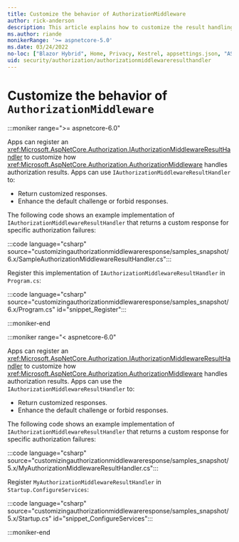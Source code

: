 ```yaml
---
title: Customize the behavior of AuthorizationMiddleware
author: rick-anderson
description: This article explains how to customize the result handling of AuthorizationMiddleware.
ms.author: riande
monikerRange: '>= aspnetcore-5.0'
ms.date: 03/24/2022
no-loc: ["Blazor Hybrid", Home, Privacy, Kestrel, appsettings.json, "ASP.NET Core Identity", cookie, Cookie, Blazor, "Blazor Server", "Blazor WebAssembly", "Identity", "Let's Encrypt", Razor, SignalR]
uid: security/authorization/authorizationmiddlewareresulthandler
---
```

# Customize the behavior of `AuthorizationMiddleware`

:::moniker range=">= aspnetcore-6.0"
  
Apps can register an <xref:Microsoft.AspNetCore.Authorization.IAuthorizationMiddlewareResultHandler> to customize how <xref:Microsoft.AspNetCore.Authorization.AuthorizationMiddleware> handles authorization results. Apps can use `IAuthorizationMiddlewareResultHandler` to:

* Return customized responses.
* Enhance the default challenge or forbid responses.

The following code shows an example implementation of `IAuthorizationMiddlewareResultHandler` that returns a custom response for specific authorization failures:

:::code language="csharp" source="customizingauthorizationmiddlewareresponse/samples_snapshot/6.x/SampleAuthorizationMiddlewareResultHandler.cs":::

Register this implementation of `IAuthorizationMiddlewareResultHandler` in `Program.cs`:

:::code language="csharp" source="customizingauthorizationmiddlewareresponse/samples_snapshot/6.x/Program.cs" id="snippet_Register":::

:::moniker-end

:::moniker range="< aspnetcore-6.0"

Apps can register an <xref:Microsoft.AspNetCore.Authorization.IAuthorizationMiddlewareResultHandler> to customize how <xref:Microsoft.AspNetCore.Authorization.AuthorizationMiddleware> handles authorization results. Apps can use the `IAuthorizationMiddlewareResultHandler` to:

* Return customized responses.
* Enhance the default challenge or forbid responses.

The following code shows an example implementation of `IAuthorizationMiddlewareResultHandler` that returns a custom response for specific authorization failures:

:::code language="csharp" source="customizingauthorizationmiddlewareresponse/samples_snapshot/5.x/MyAuthorizationMiddlewareResultHandler.cs":::

Register `MyAuthorizationMiddlewareResultHandler` in `Startup.ConfigureServices`:

:::code language="csharp" source="customizingauthorizationmiddlewareresponse/samples_snapshot/5.x/Startup.cs" id="snippet_ConfigureServices":::

:::moniker-end
